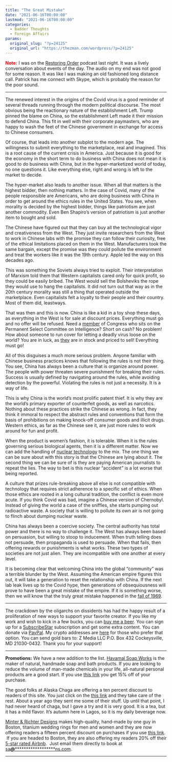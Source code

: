```yaml
---
title: "The Great Mistake"
date: "2021-06-16T00:00:00"
lastmod: "2021-06-16T00:00:00"
categories:
  - Badder Thoughts
  - Foreign Affairs
params:
  original_slug: "?p=24125"
  original_url: "https://thezman.com/wordpress/?p=24125"
---
```


<span style="color: #ff0000;">**Note:**</span> I was on the <a
href="https://www.youtube.com/channel/UCPAO-LHJbi5mPj1OLMLRUKQ/videos"
rel="noopener" target="_blank">Restoring Order</a> podcast last night.
It was a lively conversation about events of the day. The audio on my
end was not good for some reason. It was like I was making an old
fashioned long distance call. Patrick has me connect with Skype, which
is probably the reason for the poor sound.

------------------------------------------------------------------------

The renewed interest in the origins of the Covid virus is a good
reminder of several threads running through the modern political
discourse. The most obvious being the reactionary nature of the
establishment Left. Trump pinned the blame on China, so the
establishment Left made it their mission to defend China. This fit in
well with their corporate paymasters, who are happy to wash the feet of
the Chinese government in exchange for access to Chinese consumers.

Of course, that leads into another subplot to the modern age. The
willingness to submit everything to the marketplace, real and imagined.
This is a root cause of the current crisis in America. Just because it
is good for the economy in the short term to do business with China does
not mean it is good to do business with China, but in the
hyper-marketized world of today, no one questions it. Like everything
else, right and wrong is left to the market to decide.

The hyper-market also leads to another issue. When all that matters is
the highest bidder, then nothing matters. In the case of Covid, many of
the people responsible are Americans, who are doing business with China
in order to get around the ethics rules in the United States. You see,
when morality is decided by the highest bidder, things like patriotism
are just another commodity. Even Ben Shapiro’s version of patriotism is
just another item to bought and sold.

The Chinese have figured out that they can buy all the technological
vigor and creativeness from the West. They just invite researchers from
the West to work in Chinese labs with the promise they can follow their
curiosity, free of the ethical limitations placed on them in the West.
Manufacturers took the same bargain, except the promise was they could
pollute the environment and treat the workers like it was the 19th
century. Apple led the way on this decades ago.

This was something the Soviets always tried to exploit. Their
interpretation of Marxism told them that Western capitalists cared only
for quick profit, so they could be easily bribed. The West would sell
the Bolsheviks the rope they would use to hang the capitalists. It did
not turn out that way as in the 20th century morality was still a thing
that operated outside the marketplace. Even capitalists felt a loyalty
to their people and their country. Most of them did, leastways.

That was then and this is now. China is like a kid in a toy shop these
days, as everything in the West is for sale at discount prices.
Everything must go and no offer will be refused. Need a
[member](https://en.wikipedia.org/wiki/Eric_Swalwell) of Congress who
sits on the Permanent Select Committee on Intelligence? Short on cash?
No problem! How about someone to run cover for letting a deadly virus
loose on the world? You are in luck, as
[they](https://nypost.com/2021/06/01/chinas-us-apologists-goodwin/) are
in stock and priced to sell! Everything must go!

All of this disguises a much more serious problem. Anyone familiar with
Chinese business practices knows that following the rules is not their
thing. You see, China has always been a culture that is organize around
power. The people with power threaten severe punishment for breaking
their rules. Success is usually defined by navigating around the rules,
while avoiding detection by the powerful. Violating the rules is not
just a necessity. It is a way of life.

This is why China is the world’s most prolific patent thief. It is why
they are the world’s primary exporter of counterfeit goods, as well as
narcotics. Nothing about these practices strike the Chinese as wrong. In
fact, they think it immoral to respect the abstract rules and
conventions that form the basis of prohibitions on making knock-off
consumer goods and illicit drugs. Western ethics, as far as the Chinese
see it, are just more rules to work around for fun and profit.

When the product is women’s fashion, it is tolerable. When it is the
rules governing serious biological agents, then it is a different
matter. Now we can add the handling of [nuclear
technology](https://www.newscientist.com/article/2280903-how-serious-is-the-nuclear-power-plant-radiation-leak-in-china/)
to the mix. The one thing we can be sure about with this story is that
the Chinese are lying about it. The second thing we can be sure of is
they are paying American journalists to repeat the lies. The way to bet
is this nuclear “accident” is a lot worse that being reported.

A culture that prizes rule-breaking above all else is not compatible
with technology that requires strict adherence to a specific set of
ethics. When those ethics are rooted in a long cultural tradition, the
conflict is even more acute. If you think Covid was bad, imagine a
Chinese version of Chernobyl. Instead of giving the world a case of the
sniffles, she starts pumping out radioactive waste. A society that is
willing to pollute its own air is not going to flinch about dumping
nuclear waste.

China has always been a coercive society. The central authority has
total power and there is no way to challenge it. The West has always
been based on persuasion, but willing to stoop to inducement. When truth
telling does not persuade, then propaganda is used to persuade. When
that fails, then offering rewards or punishments is what works. These
two types of societies are not just alien. They are incompatible with
one another at every level.

It is becoming clear that welcoming China into the global “community”
was a terrible blunder by the West. Assuming the American empire figures
this out, it will take a generation to reset the relationship with
China. If the next lab leak lives up to the Covid hype, then generations
of obsequiousness will prove to have been a great mistake of the empire.
If it is something worse, then we will know that the truly great mistake
happened in the [fall of
1969](https://www.scmp.com/article/714064/nixon-intervention-saved-china-soviet-nuclear-attack).

------------------------------------------------------------------------

The crackdown by the oligarchs on dissidents has had the happy result of
a proliferation of new ways to support your favorite creator. If you
like my work and wish to kick in a few bucks, you can
<a href="https://www.buymeacoffee.com/mujolulu" rel="noopener"
target="_blank">buy me a beer</a>. You can sign up for a
<a href="https://www.subscribestar.com/the-z-blog" rel="noopener"
target="_blank">SubscribeStar</a> subscription and get some extra
content. You can donate via <a
href="https://www.paypal.com/donate/?cmd=_s-xclick&amp;hosted_button_id=UDAS2Q8JYA6CN&amp;source=url"
rel="noopener" target="_blank">PayPal</a>. My crypto addresses are
<a href="https://thezman.com/wordpress/?page_id=22713" rel="noopener"
target="_blank">here</a> for those who prefer that option. You can send
gold bars to: Z Media LLC P.O. Box 432 Cockeysville, MD 21030-0432.
Thank you for your support!

------------------------------------------------------------------------

**Promotions:** We have a new addition to the list.
<a href="https://havamalsoapworks.com/" rel="noopener"
target="_blank">Havamal Soap Works</a> is the maker of natural, handmade
soap and bath products. If you are looking to reduce the volume of
man-made chemicals in your life, all-natural personal products are a
good start. If you use
<a href="https://havamalsoapworks.com/discount/ZMAN" rel="noopener"
target="_blank">this link</a> you get 15% off of your purchase.

The good folks at Alaska Chaga are offering a ten percent discount to
readers of this site. You just click on the
<a href="https://alaskachaga.us/discount/ZMAN" rel="noopener noreferrer"
target="_blank">this link</a> and they take care of the rest. About a
year ago they sent me some of their stuff. Up until that point, I had
never heard of chaga, but I gave a try and it is very good. It is a tea,
but it has a mild flavor. It’s autumn here in Lagos, so it is my daily
beverage now.

<a href="https://www.minterandrichterdesigns.com/"
rel="noreferrer nofollow noopener" target="_blank">Minter &amp; Richter
Designs</a> makes high-quality, hand-made by one guy in Boston, titanium
wedding rings for men and women and they are now offering readers a
fifteen percent discount on purchases if you use
<a href="https://www.minterandrichterdesigns.com/discount/ZMAN"
rel="noreferrer nofollow noopener" target="_blank">this link</a>. 
 <span class="highlight"><span class="colour"><span class="font"><span class="size">If
you are headed to Boston, they are also offering my readers 20% off
their <a
href="https://www.airbnb.com/users/7988017/listings?user_id=7988017&amp;s=3"
rel="noopener noreferrer" target="_blank">5-star rated Airbnb</a>.  Just
email them directly to book at
<a href="mailto:sa***@*********************ns.com"
data-original-string="V54ShW0+Bql6NF6whn1xwQ==cb7lywve5lm3tnQMHDsbBCC7RdA9FahAtNCbvQh3poY1Caaw6fP27k3GaTSHLyH67dv"><span
class="apbct-email-encoder"
data-original-string="joQ+i3BQwvvR+JT9fhJpng==cb7LT0wbt70Qpe39q/35l/QutmlPnA/kZCw/Xuxkvizhlmiim9q5iAKCpahd3mODhFy"
title="This contact has been encoded by Anti-Spam by CleanTalk. Click to decode. To finish the decoding make sure that JavaScript is enabled in your browser.">sa<span
class="apbct-blur">***</span>@<span
class="apbct-blur">*********************</span>ns.com</span></a>.</span></span></span></span>

------------------------------------------------------------------------
